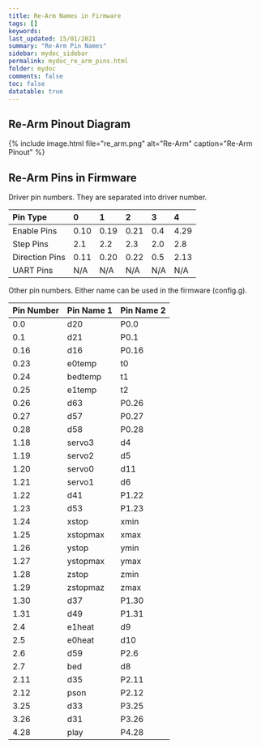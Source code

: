 ```yaml
---
title: Re-Arm Names in Firmware
tags: []
keywords: 
last_updated: 15/01/2021
summary: "Re-Arm Pin Names"
sidebar: mydoc_sidebar
permalink: mydoc_re_arm_pins.html
folder: mydoc
comments: false
toc: false
datatable: true
---
```


## Re-Arm Pinout Diagram

{% include image.html file="re_arm.png" alt="Re-Arm" caption="Re-Arm Pinout" %}

## Re-Arm Pins in Firmware

Driver pin numbers. They are separated into driver number.

<div class="datatable-begin"></div>

|Pin Type|0|1|2|3|4|
| :------------- |:-------------|:-------------|:-------------|:-------------|:-------------|
|Enable Pins|0.10|0.19|0.21|0.4|4.29|
|Step Pins|2.1|2.2|2.3|2.0|2.8|
|Direction Pins|0.11|0.20|0.22|0.5|2.13|
|UART Pins|N/A|N/A|N/A|N/A|N/A|

<div class="datatable-end"></div>

Other pin numbers. Either name can be used in the firmware (config.g).

<div class="datatable-begin"></div>

|Pin Number|Pin Name 1|Pin Name 2|
| :------------- |:-------------|:-------------|
|0.0|d20|P0.0|
|0.1|d21|P0.1|
|0.16|d16|P0.16|
|0.23|e0temp|t0|
|0.24|bedtemp|t1|
|0.25|e1temp|t2|
|0.26|d63|P0.26|
|0.27|d57|P0.27|
|0.28|d58|P0.28|
|1.18|servo3|d4|
|1.19|servo2|d5|
|1.20|servo0|d11|
|1.21|servo1|d6|
|1.22|d41|P1.22|
|1.23|d53|P1.23|
|1.24|xstop|xmin|
|1.25|xstopmax|xmax|
|1.26|ystop|ymin|
|1.27|ystopmax|ymax|
|1.28|zstop|zmin|
|1.29|zstopmaz|zmax|
|1.30|d37|P1.30|
|1.31|d49|P1.31|
|2.4|e1heat|d9|
|2.5|e0heat|d10|
|2.6|d59|P2.6|
|2.7|bed|d8|
|2.11|d35|P2.11|
|2.12|pson|P2.12|
|3.25|d33|P3.25|
|3.26|d31|P3.26|
|4.28|play|P4.28|

<div class="datatable-end"></div>